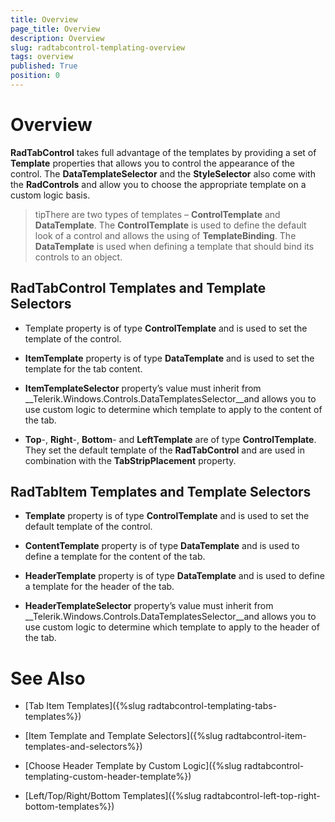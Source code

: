 ```yaml
---
title: Overview
page_title: Overview
description: Overview
slug: radtabcontrol-templating-overview
tags: overview
published: True
position: 0
---
```


# Overview



__RadTabControl__ takes full advantage of the templates by providing a set of __Template__ 
        properties that allows you to control the appearance of the control. The __DataTemplateSelector__ and the 
        __StyleSelector__ also come with the __RadControls__ and allow you to choose the appropriate 
        template on a custom logic basis.

>tipThere are two types of templates – __ControlTemplate__ and __DataTemplate__. 
        The __ControlTemplate__ is used to define the default look of a control and allows the using of 
        __TemplateBinding__. The __DataTemplate__ is used when defining a template that should bind 
        its controls to an object.

## RadTabControl Templates and Template Selectors

* Template property is of type __ControlTemplate__ and is used to set the template of the control.

* __ItemTemplate__ property is of type __DataTemplate__ and is used to set the template
            for the tab content.

* __ItemTemplateSelector__ property’s value must inherit from
            __Telerik.Windows.Controls.DataTemplatesSelector__and allows you to use custom logic to determine which 
            template to apply to the content of the tab.

* __Top__-, __Right__-, __Bottom__- and
            __LeftTemplate__ are of type __ControlTemplate__. They set the default template of the 
            __RadTabControl__ and are used in combination with the __TabStripPlacement__ property.
            

## RadTabItem Templates and Template Selectors

* __Template__ property is of type __ControlTemplate__ and is used to set the default 
            template of the control.

* __ContentTemplate__ property is of type __DataTemplate__ and is used to define a template
            for the content of the tab.

* __HeaderTemplate__ property is of type __DataTemplate__ and is used to define a template 
            for the header of the tab.

* __HeaderTemplateSelector__ property’s value must inherit from 
            __Telerik.Windows.Controls.DataTemplatesSelector__and allows you to use custom logic to determine which 
            template to apply to the header of the tab.

# See Also

 * [Tab Item Templates]({%slug radtabcontrol-templating-tabs-templates%})

 * [Item Template and Template Selectors]({%slug radtabcontrol-item-templates-and-selectors%})

 * [Choose Header Template by Custom Logic]({%slug radtabcontrol-templating-custom-header-template%})

 * [Left/Top/Right/Bottom Templates]({%slug radtabcontrol-left-top-right-bottom-templates%})
